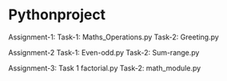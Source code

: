 # Pythonproject

Assignment-1: Task-1: Maths_Operations.py Task-2: Greeting.py

Assignment-2 Task-1: Even-odd.py Task-2: Sum-range.py

Assignment-3: Task 1 factorial.py Task-2: math_module.py